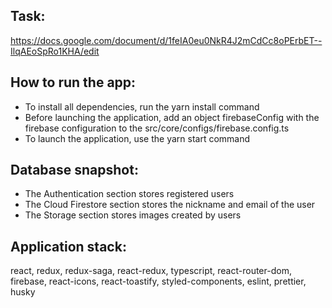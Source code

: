 ## Task: 
  https://docs.google.com/document/d/1feIA0eu0NkR4J2mCdCc8oPErbET--IlqAEoSpRo1KHA/edit
## How to run the app: 
  * To install all dependencies, run the yarn install command
  * Before launching the application, add an object firebaseConfig with the firebase configuration to the src/core/configs/firebase.config.ts
  * To launch the application, use the yarn start command
## Database snapshot:
  * The Authentication section stores registered users
  * The Cloud Firestore section stores the nickname and email of the user
  * The Storage section stores images created by users
## Application stack:
  react, redux, redux-saga, react-redux, typescript, react-router-dom, firebase, react-icons, react-toastify, styled-components, eslint, prettier, husky